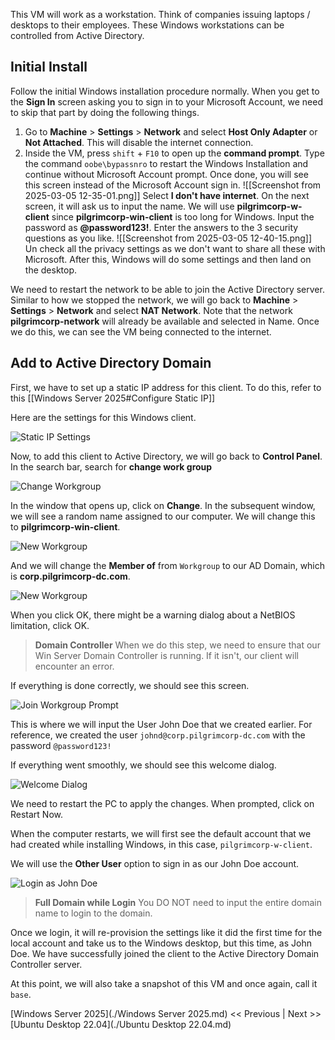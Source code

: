 This VM will work as a workstation. Think of companies issuing laptops / desktops to their employees. These Windows workstations can be controlled from Active Directory.
## Initial Install
Follow the initial Windows installation procedure normally. When you get to the **Sign In** screen asking you to sign in to your Microsoft Account, we need to skip that part by doing the following things.
1. Go to **Machine** > **Settings** > **Network** and select **Host Only Adapter** or **Not Attached**. This will disable the internet connection.
2. Inside the VM, press `shift` + `F10` to open up the **command prompt**. Type the command `oobe\bypassnro` to restart the Windows Installation and continue without Microsoft Account prompt.
Once done, you will see this screen instead of the Microsoft Account sign in.
![[Screenshot from 2025-03-05 12-35-01.png]]
Select **I don't have internet**.
On the next screen, it will ask us to input the name. We will use **pilgrimcorp-w-client** since **pilgrimcorp-win-client** is too long for Windows.
Input the password as **@password123!**. Enter the answers to the 3 security questions as you like.
![[Screenshot from 2025-03-05 12-40-15.png]]
Un check all the privacy settings as we don't want to share all these with Microsoft. After this, Windows will do some settings and then land on the desktop.

We need to restart the network to be able to join the Active Directory server. Similar to how we stopped the network, we will go back to **Machine** > **Settings** > **Network** and select **NAT Network**. Note that the network **pilgrimcorp-network** will already be available and selected in Name. Once we do this, we can see the VM being connected to the internet.
## Add to Active Directory Domain
First, we have to set up a static IP address for this client. To do this, refer to this [[Windows Server 2025#Configure Static IP]]

Here are the settings for this Windows client.

![Static IP Settings](Images/win_client_static_ipv4_settings.png)

Now, to add this client to Active Directory, we will go back to **Control Panel**. In the search bar, search for **change work group**

![Change Workgroup](Images/win_client_change_workgroup.png)

In the window that opens up, click on **Change**. In the subsequent window, we will see a random name assigned to our computer. We will change this to **pilgrimcorp-win-client**.

![New Workgroup](Images/win_client_change_client_name.png)

And we will change the **Member of** from `Workgroup` to our AD Domain, which is **corp.pilgrimcorp-dc.com**.

![New Workgroup](Images/win_client_new_workgroup.png)

When you click OK, there might be a warning dialog about a NetBIOS limitation, click OK.

> **Domain Controller**
> When we do this step, we need to ensure that our Win Server Domain Controller is running. If it isn't, our client will encounter an error.

If everything is done correctly, we should see this screen.

![Join Workgroup Prompt](Images/win_client_join_workgroup_prompt.png)

This is where we will input the User John Doe that we created earlier. For reference, we created the  user `johnd@corp.pilgrimcorp-dc.com` with the password `@password123!`

If everything went smoothly, we should see this welcome dialog.

![Welcome Dialog](Images/win_client_workgroup_welcome_dialog.png)

We need to restart the PC to apply the changes. When prompted, click on Restart Now.

When the computer restarts, we will first see the default account that we had created while installing Windows, in this case, `pilgrimcorp-w-client`.

We will use the **Other User** option to sign in as our John Doe account.

![Login as John Doe](Images/win_client_other_user_john_doe.png)

> **Full Domain while Login**
> You DO NOT need to input the entire domain name to login to the domain. 

Once we login, it will re-provision the settings like it did the first time for the local account and take us to the Windows desktop, but this time, as John Doe. We have successfully joined the client to the Active Directory Domain Controller server.

At this point, we will also take a snapshot of this VM and once again, call it `base`.

[Windows Server 2025](./Windows Server 2025.md) << Previous | Next >> [Ubuntu Desktop 22.04](./Ubuntu Desktop 22.04.md)